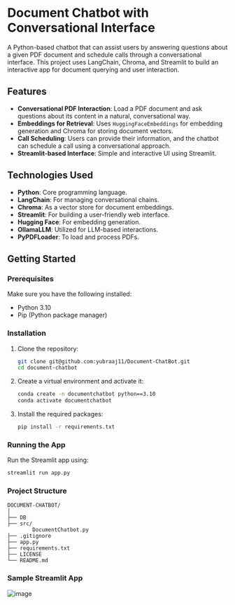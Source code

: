 # Document Chatbot with Conversational Interface

A Python-based chatbot that can assist users by answering questions about a given PDF document and schedule calls through a conversational interface. This project uses LangChain, Chroma, and Streamlit to build an interactive app for document querying and user interaction.

## Features

- **Conversational PDF Interaction**: Load a PDF document and ask questions about its content in a natural, conversational way.
- **Embeddings for Retrieval**: Uses `HuggingFaceEmbeddings` for embedding generation and Chroma for storing document vectors.
- **Call Scheduling**: Users can provide their information, and the chatbot can schedule a call using a conversational approach.
- **Streamlit-based Interface**: Simple and interactive UI using Streamlit.

## Technologies Used

- **Python**: Core programming language.
- **LangChain**: For managing conversational chains.
- **Chroma**: As a vector store for document embeddings.
- **Streamlit**: For building a user-friendly web interface.
- **Hugging Face**: For embedding generation.
- **OllamaLLM**: Utilized for LLM-based interactions.
- **PyPDFLoader**: To load and process PDFs.

## Getting Started

### Prerequisites

Make sure you have the following installed:

- Python 3.10 
- Pip (Python package manager)

### Installation


1. Clone the repository:

    ```bash
    git clone git@github.com:yubraaj11/Document-ChatBot.git
    cd document-chatbot
    ```

2. Create a virtual environment and activate it:

    ```bash
    conda create -n documentchatbot python==3.10
    conda activate documentchatbot  
    ```

3. Install the required packages:

    ```bash
    pip install -r requirements.txt
    ```

### Running the App

Run the Streamlit app using:

```bash
streamlit run app.py
```

### Project Structure
```
DOCUMENT-CHATBOT/
│   
├── DB               
├── src/ 
        DocumentChatbot.py
├── .gitignore
├── app.py                    
├── requirements.txt
├── LICENSE            
└── README.md                   
```

### Sample Streamlit App
![image](https://github.com/user-attachments/assets/9cc1c36a-4b82-43c5-bd50-ca077e54e057)
